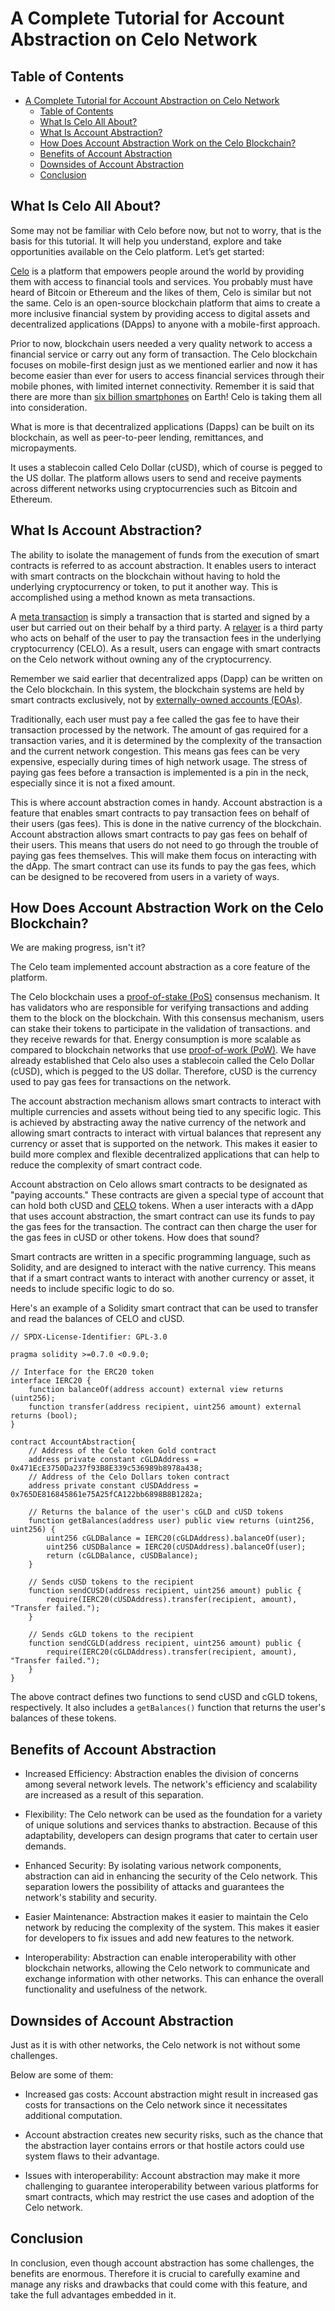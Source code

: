 # A Complete Tutorial for Account Abstraction on Celo Network



## Table of Contents
- [A Complete Tutorial for Account Abstraction on Celo Network](#a-complete-tutorial-for-account-abstraction-on-celo-network)
  - [Table of Contents](#table-of-contents)
  - [What Is Celo All About?](#what-is-celo-all-about)
  - [What Is Account Abstraction?](#what-is-account-abstraction)
  - [How Does Account Abstraction Work on the Celo Blockchain?](#how-does-account-abstraction-work-on-the-celo-blockchain)
  - [Benefits of Account Abstraction](#benefits-of-account-abstraction)
  - [Downsides of Account Abstraction](#downsides-of-account-abstraction)
  - [Conclusion](#conclusion)

## What Is Celo All About?
Some may not be familiar with Celo before now, but not to worry, that is the basis for this tutorial. It will help you understand, explore and take opportunities available on the Celo platform.
Let’s get started:

[Celo](https://docs.celo.org/developer) is a platform that empowers people around the world by providing them with access to financial tools and services. 
You probably must have heard of Bitcoin or Ethereum and the likes of them, Celo is similar but not the same. Celo is an open-source blockchain platform that aims to create a more inclusive financial system by providing access to digital assets and decentralized applications (DApps) to anyone with a mobile-first approach.

Prior to now, blockchain users needed a very quality network to access a financial service or carry out any form of transaction. The Celo blockchain focuses on mobile-first design just as we mentioned earlier and now it has become easier than ever for users to access financial services through their mobile phones, with limited internet connectivity. Remember it is said that there are more than [six billion smartphones](https://www.bankmycell.com/blog/how-many-phones-are-in-the-world) on Earth!
Celo is taking them all into consideration.

What is more is that decentralized applications (Dapps) can be built on its blockchain, as well as peer-to-peer lending, remittances, and micropayments.

It uses a stablecoin called Celo Dollar (cUSD), which of course is pegged to the US dollar. The platform allows users to send and receive payments across different networks using cryptocurrencies such as Bitcoin and Ethereum.

## What Is Account Abstraction?
The ability to isolate the management of funds from the execution of smart contracts is referred to as account abstraction. It enables users to interact with smart contracts on the blockchain without having to hold the underlying cryptocurrency or token, to put it another way. This is accomplished using a method known as meta transactions.

A [meta transaction](https://docs.openzeppelin.com/learn/sending-gasless-transactions) is simply a transaction that is started and signed by a user but carried out on their behalf by a third party. A [relayer](https://hackernoon.com/what-is-a-transaction-relayer-and-how-does-it-work-bd1q3ywa) is a third party who acts on behalf of the user to pay the transaction fees in the underlying cryptocurrency (CELO). As a result, users can engage with smart contracts on the Celo network without owning any of the cryptocurrency.

Remember we said earlier that decentralized apps (Dapp) can be written on the Celo blockchain. In this system, the blockchain systems are held by smart contracts exclusively, not by [externally-owned accounts (EOAs)](https://ethereum.org/en/developers/docs/accounts/).

Traditionally, each user must pay a fee called the gas fee to have their transaction processed by the network. The amount of gas required for a transaction varies, and it is determined by the complexity of the transaction and the current network congestion. This means gas fees can be very expensive, especially during times of high network usage. 
The stress of paying gas fees before a transaction is implemented is a pin in the neck, especially since it is not a fixed amount. 

This is where account abstraction comes in handy. Account abstraction is a feature that enables smart contracts to pay transaction fees on behalf of their users (gas fees). This is done in the native currency of the blockchain. 
Account abstraction allows smart contracts to pay gas fees on behalf of their users. This means that users do not need to go through the trouble of paying gas fees themselves. This will make them focus on interacting with the dApp. The smart contract can use its funds to pay the gas fees, which can be designed to be recovered from users in a variety of ways.

## How Does Account Abstraction Work on the Celo Blockchain?

We are making progress, isn't it?

The Celo team implemented account abstraction as a core feature of the platform.

The Celo blockchain uses a [proof-of-stake (PoS)](https://ethereum.org/en/developers/docs/consensus-mechanisms/pos/) consensus mechanism. It has validators who are responsible for verifying transactions and adding them to the block on the blockchain. With this consensus mechanism, users can stake their tokens to participate in the validation of transactions. and they receive rewards for that. Energy consumption is more scalable as compared to blockchain networks that use [proof-of-work (PoW)](https://ethereum.org/en/developers/docs/consensus-mechanisms/pow/). 
We have already established that Celo also uses a stablecoin called the Celo Dollar (cUSD), which is pegged to the US dollar. Therefore, cUSD is the currency used to pay gas fees for transactions on the network. 

The account abstraction mechanism allows smart contracts to interact with multiple currencies and assets without being tied to any specific logic. This is achieved by abstracting away the native currency of the network and allowing smart contracts to interact with virtual balances that represent any currency or asset that is supported on the network. This makes it easier to build more complex and flexible decentralized applications that can help to reduce the complexity of smart contract code.

Account abstraction on Celo allows smart contracts to be designated as "paying accounts." These contracts are given a special type of account that can hold both cUSD and [CELO](https://docs.celo.org/developer) tokens.  When a user interacts with a dApp that uses account abstraction, the smart contract can use its funds to pay the gas fees for the transaction. The contract can then charge the user for the gas fees in cUSD or other tokens. How does that sound?

Smart contracts are written in a specific programming language, such as Solidity, and are designed to interact with the native currency. This means that if a smart contract wants to interact with another currency or asset, it needs to include specific logic to do so.

Here's an example of a Solidity smart contract that can be used to transfer and read the balances of CELO and cUSD.

```solidity 
// SPDX-License-Identifier: GPL-3.0

pragma solidity >=0.7.0 <0.9.0;

// Interface for the ERC20 token
interface IERC20 {
    function balanceOf(address account) external view returns (uint256);
    function transfer(address recipient, uint256 amount) external returns (bool);
}

contract AccountAbstraction{
    // Address of the Celo token Gold contract
    address private constant cGLDAddress = 0x471EcE3750Da237f93B8E339c536989b8978a438;
    // Address of the Celo Dollars token contract
    address private constant cUSDAddress = 0x765DE816845861e75A25fCA122bb6898B8B1282a;
    
    // Returns the balance of the user's cGLD and cUSD tokens
    function getBalances(address user) public view returns (uint256, uint256) {
        uint256 cGLDBalance = IERC20(cGLDAddress).balanceOf(user);
        uint256 cUSDBalance = IERC20(cUSDAddress).balanceOf(user);
        return (cGLDBalance, cUSDBalance);
    }
    
    // Sends cUSD tokens to the recipient
    function sendCUSD(address recipient, uint256 amount) public {
        require(IERC20(cUSDAddress).transfer(recipient, amount), "Transfer failed.");
    }
    
    // Sends cGLD tokens to the recipient
    function sendCGLD(address recipient, uint256 amount) public {
        require(IERC20(cGLDAddress).transfer(recipient, amount), "Transfer failed.");
    }
}
```
The above contract defines two functions to send cUSD and cGLD tokens, respectively. It also includes a `getBalances()` function that returns the user's balances of these tokens.

## Benefits of Account Abstraction
- Increased Efficiency: Abstraction enables the division of concerns among several network levels. The network's efficiency and scalability are increased as a result of this separation.

- Flexibility: The Celo network can be used as the foundation for a variety of unique solutions and services thanks to abstraction. Because of this adaptability, developers can design programs that cater to certain user demands.

- Enhanced Security: By isolating various network components, abstraction can aid in enhancing the security of the Celo network. This separation lowers the possibility of attacks and guarantees the network's stability and security.

- Easier Maintenance: Abstraction makes it easier to maintain the Celo network by reducing the complexity of the system. This makes it easier for developers to fix issues and add new features to the network.

- Interoperability: Abstraction can enable interoperability with other blockchain networks, allowing the Celo network to communicate and exchange information with other networks. This can enhance the overall functionality and usefulness of the network.

## Downsides of Account Abstraction
Just as it is with other networks, the Celo network is not without some challenges.

Below are some of them:

- Increased gas costs: Account abstraction might result in increased gas costs for transactions on the Celo network since it necessitates additional computation.

- Account abstraction creates new security risks, such as the chance that the abstraction layer contains errors or that hostile actors could use system flaws to their advantage.

- Issues with interoperability: Account abstraction may make it more challenging to guarantee interoperability between various platforms for smart contracts, which may restrict the use cases and adoption of the Celo network.

## Conclusion
In conclusion, even though account abstraction has some challenges, the benefits are enormous. Therefore it is crucial to carefully examine and manage any risks and drawbacks that could come with this feature, and take the full advantages embedded in it.








